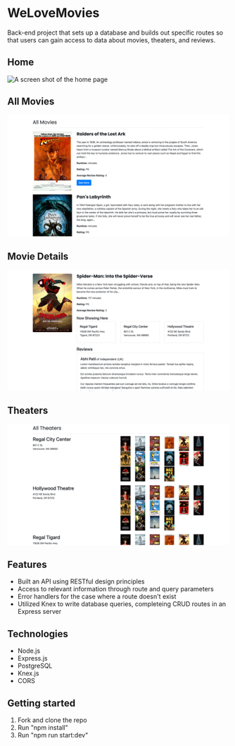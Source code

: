 # WeLoveMovies

Back-end project that sets up a database and builds out specific routes so that users can gain access 
to data about movies, theaters, and reviews.

## Home
![A screen shot of the home page](/images/home.png)

## All Movies
![A screen shot of the All Movies Page](/images/allMovies.png)

## Movie Details
![A screen shot of the Movie View Page](/images/movieView.png)

## Theaters
![A screen shot of the Theaters Page](/images/theaters.png)

## Features

* Built an API using RESTful design principles
* Access to relevant information through route and query parameters
* Error handlers for the case where a route doesn't exist
* Utilized Knex to write database queries, completeing CRUD routes in an Express server

## Technologies

*  Node.js  
*  Express.js  
*  PostgreSQL  
*  Knex.js  
*  CORS

## Getting started
1. Fork and clone the repo
2. Run "npm install"
3. Run "npm run start:dev"
